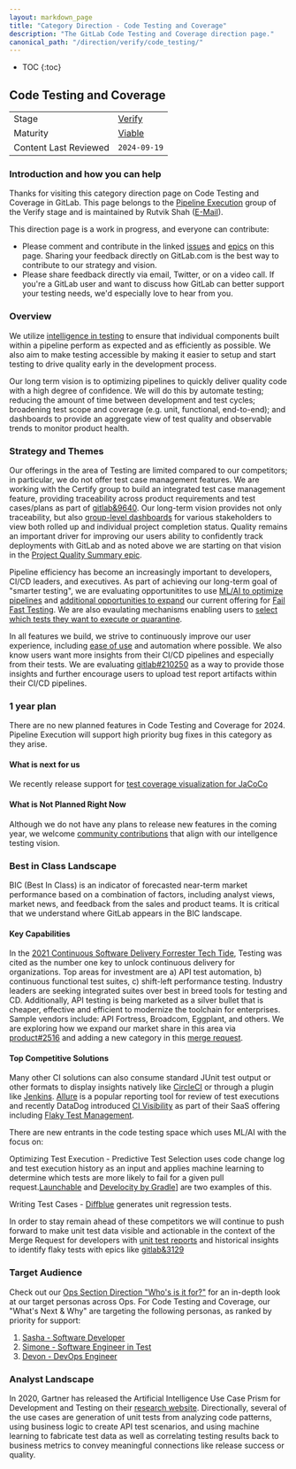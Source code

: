 ```yaml
---
layout: markdown_page
title: "Category Direction - Code Testing and Coverage"
description: "The GitLab Code Testing and Coverage direction page."
canonical_path: "/direction/verify/code_testing/"
---
```


- TOC
{:toc}


## Code Testing and Coverage

| | |
| --- | --- |
| Stage | [Verify](/direction/verify/) |
| Maturity | [Viable](/direction/#maturity) |
| Content Last Reviewed | `2024-09-19` |


### Introduction and how you can help

Thanks for visiting this category direction page on Code Testing and Coverage in GitLab. This page belongs to the [Pipeline Execution](https://handbook.gitlab.com/handbook/product/categories/#pipeline-execution-group) group of the Verify stage and is maintained by Rutvik Shah ([E-Mail](mailto:<rutshah@gitlab.com>)).

This direction page is a work in progress, and everyone can contribute:

- Please comment and contribute in the linked [issues](https://gitlab.com/gitlab-org/gitlab/-/issues/?sort=updated_desc&state=opened&label_name%5B%5D=Category%3ACode%20Testing%20and%20Coverage&first_page_size=20) and [epics](https://gitlab.com/groups/gitlab-org/-/epics?state=opened&page=1&sort=start_date_desc&label_name[]=Category:Code+Testing+and+Coverage) on this page. Sharing your feedback directly on GitLab.com is the best way to contribute to our strategy and vision.
- Please share feedback directly via email, Twitter, or on a video call. If you're a GitLab user and want to discuss how GitLab can better support your testing needs, we'd especially love to hear from you.

### Overview
We utilize [intelligence in testing](https://gitlab.com/groups/gitlab-org/-/epics/9638) to ensure that individual components built within a pipeline perform as expected and as efficiently as possible. We also aim to make testing accessible by making it easier to setup and start testing to drive quality early in the development process. 

Our long term vision is to optimizing pipelines to quickly deliver quality code with a high degree of confidence. We will do this by automate testing; reducing the amount of time between development and test cycles; broadening test scope and coverage (e.g. unit, functional, end-to-end); and dashboards to provide an aggregate view of test quality and observable trends to monitor product health. 

### Strategy and Themes
Our offerings in the area of Testing are limited compared to our competitors; in particular, we do not offer test case management features. We are working with the Certify group to build an integrated test case management feature, providing traceability across product requirements and test cases/plans as part of [gitlab&9640](https://gitlab.com/groups/gitlab-org/-/epics/9640). Our long-term vision provides not only traceability, but also [group-level dashboards](https://gitlab.com/gitlab-org/gitlab/-/issues/388359) for various stakeholders to view both rolled up and individual project completion status. Quality remains an important driver for improving our users ability to confidently track deployments with GitLab and as noted above we are starting on that vision in the [Project Quality Summary epic](https://gitlab.com/groups/gitlab-org/-/epics/5430). 

Pipeline efficiency has become an increasingly important to developers, CI/CD leaders, and executives. As part of achieving our long-term goal of "smarter testing", we are evaluating opportunitites to use [ML/AI to optimize pipelines](https://gitlab.com/gitlab-org/gitlab/-/issues/388531) and [additional opportunities to expand](https://gitlab.com/groups/gitlab-org/-/epics/9643) our current offering for [Fail Fast Testing](https://docs.gitlab.com/ee/ci/testing/fail_fast_testing.html). We are also evaulating mechanisms enabling users to [select which tests they want to execute or quarantine](https://gitlab.com/groups/gitlab-org/-/epics/9651). 

In all features we build, we strive to continuously improve our user experience, including [ease of use](https://gitlab.com/gitlab-org/gitlab/-/issues/366347) and automation where possible. We also know users want more insights from their CI/CD pipelines and especially from their tests. We are evaluating [gitlab#210250](https://gitlab.com/gitlab-org/gitlab/-/issues/210250) as a way to provide those insights and further encourage users to upload test report artifacts within their CI/CD pipelines.

### 1 year plan
There are no new planned features in Code Testing and Coverage for 2024. Pipeline Execution will support high priority bug fixes in this category as they arise.  

#### What is next for us
<!-- This is a 3 month look ahead for the next iteration that you have planned for the category. This section must provide links to issues or
or to [epics](https://handbook.gitlab.com/handbook/product/product-processes/#epics-for-a-single-iteration) that are scoped to a single iteration. Please do not link to epics encompass a vision that is a longer horizon and don't lay out an iteration plan. -->

<!--#### What we are currently working on -->
<!-- Scoped to the current month. This section can contain the items that you choose to highlight on the kickoff call. Only link to issues, not Epics.  -->


<!--#### What we recently completed -->
<!-- Lookback limited to 3 months. Link to the relevant issues or release post items. -->
We recently release support for [test coverage visualization for JaCoCo](https://gitlab.com/gitlab-org/gitlab/-/issues/227345)


#### What is Not Planned Right Now
<!--  Often it's just as important to talk about what you're not doing as it is to
discuss what you are. This section should include items that people might hope or think
we are working on as part of the category, but aren't, and it should help them understand why that's the case.
Also, thinking through these items can often help you catch something that you should
in fact do. We should limit this to a few items that are at a high enough level so
someone with not a lot of detailed information about the product can understand -->
Although we do not have any plans to release new features in the coming year, we welcome [community contributions](https://about.gitlab.com/community/contribute/) that align with our intellgence testing vision.

### Best in Class Landscape
<!-- Blanket description consistent across all pages that clarifies what GitLab means when we say "best in class" -->

BIC (Best In Class) is an indicator of forecasted near-term market performance based on a combination of factors, including analyst views, market news, and feedback from the sales and product teams. It is critical that we understand where GitLab appears in the BIC landscape.

#### Key Capabilities 
In the [2021 Continuous Software Delivery Forrester Tech Tide](https://www.forrester.com/report/The+Forrester+Tech+Tide+Continuous+Software+Delivery+Q1+2021/-/E-RES161669), Testing was cited as the number one key to unlock continuous delivery for organizations. Top areas for investment are a) API test automation, b) continuous functional test suites, c) shift-left performance testing. Industry leaders are seeking integrated suites over best in breed tools for testing and CD. Additionally, API testing is being marketed as a silver bullet that is cheaper, effective and efficient to modernize the toolchain for enterprises. Sample vendors include: API Fortress, Broadcom, Eggplant, and  others. We are exploring how we expand our market share in this area via [product#2516](https://gitlab.com/gitlab-com/Product/-/issues/2516) and adding a new category in this [merge request](https://gitlab.com/gitlab-com/www-gitlab-com/-/merge_requests/80183). 

<!--#### Roadmap-->
<!-- Key deliverables we're focusing on to build a BIC solution. List the epics by title and link to the epic in GitLab. Minimize additional description here so that the epics can remain the SSOT. This may be duplicative to the 1 year section however for some categories the key deliverables required to become the BIC solution will extend beyond one year and we want to capture all of the gaps. Moreover, the 1 year section may contain work that is not directly related to closing gaps if we are already the BIC or if we are differentiating ourselves.-->

#### Top Competitive Solutions
Many other CI solutions can also consume standard JUnit test output or other formats to display insights natively like [CircleCI](https://circleci.com/docs/2.0/collect-test-data/) or through a plugin like [Jenkins](https://plugins.jenkins.io/junit). [Allure](https://demo.qameta.io/allure/) is a popular reporting tool for review of test executions and recently DataDog introduced [CI Visibility](https://docs.datadoghq.com/continuous_integration/) as part of their SaaS offering including [Flaky Test Management](https://docs.datadoghq.com/continuous_integration/guides/flaky_test_management/).

There are new entrants in the code testing space which uses ML/AI with the focus on:

  Optimizing Test Execution - Predictive Test Selection uses code change log and test execution history as an input and applies machine learning to determine which tests are more likely to fail for a given pull request.[Launchable](https://launchableinc.com/solution/) and [Develocity by Gradle](https://gradle.com/gradle-enterprise-solutions/predictive-test-selection/)] are two examples of this.

  Writing Test Cases -  [Diffblue](https://www.diffblue.com/) generates unit regression tests.

In order to stay remain ahead of these competitors we will continue to push forward to make unit test data visible and actionable in the context of the Merge Request for developers with [unit test reports](https://docs.gitlab.com/ee/ci/unit_test_reports.html#viewing-unit-test-reports-on-gitlab) and historical insights to identify flaky tests with epics like [gitlab&3129](https://gitlab.com/groups/gitlab-org/-/epics/3129)

### Target Audience
Check out our [Ops Section Direction "Who's is it for?"](/direction/ops/#who-is-it-for) for an in-depth look at our target personas across Ops. For Code Testing and Coverage, our "What's Next & Why" are targeting the following personas, as ranked by priority for support: 
1. [Sasha - Software Developer](https://handbook.gitlab.com/handbook/product/personas/#sasha-software-developer)
1. [Simone - Software Engineer in Test](https://handbook.gitlab.com/handbook/product/personas/#simone-software-engineer-in-test)
1. [Devon - DevOps Engineer](https://handbook.gitlab.com/handbook/product/personas/#devon-devops-engineer)

<!--### Pricing and Packaging-->
<!-- 
-->

### Analyst Landscape
In 2020, Gartner has released the Artificial Intelligence Use Case Prism for Development and Testing on their [research website](https://www.gartner.com/en/documents/3994888/infographic-artificial-intelligence-use-case-prism-for-d). Directionally, several of the use cases are generation of unit tests from analyzing code patterns, using business logic to create API test scenarios, and using machine learning to fabricate test data as well as correlating testing results back to business metrics to convey meaningful connections like release success or quality. 

